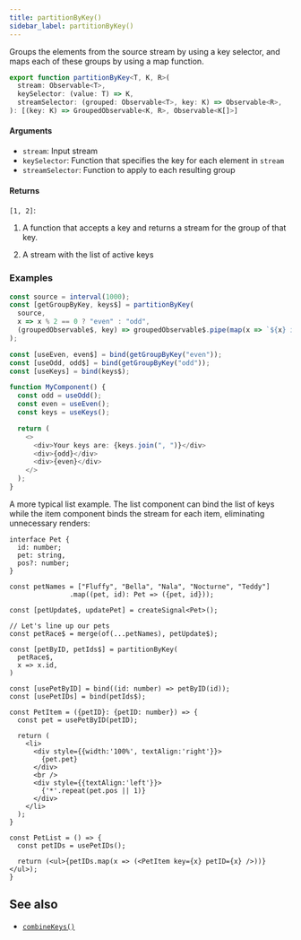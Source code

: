 ```yaml
---
title: partitionByKey()
sidebar_label: partitionByKey()
---
```


Groups the elements from the source stream by using a key selector, and maps
each of these groups by using a map function.

```ts
export function partitionByKey<T, K, R>(
  stream: Observable<T>,
  keySelector: (value: T) => K,
  streamSelector: (grouped: Observable<T>, key: K) => Observable<R>,
): [(key: K) => GroupedObservable<K, R>, Observable<K[]>]
```

#### Arguments

- `stream`: Input stream
- `keySelector`: Function that specifies the key for each element in `stream`
- `streamSelector`: Function to apply to each resulting group

#### Returns

`[1, 2]`:

1. A function that accepts a key and returns a stream for the group of that key.

2. A stream with the list of active keys

### Examples

```ts
const source = interval(1000);
const [getGroupByKey, keys$] = partitionByKey(
  source,
  x => x % 2 == 0 ? "even" : "odd",
  (groupedObservable$, key) => groupedObservable$.pipe(map(x => `${x} is ${key}`))
);

const [useEven, even$] = bind(getGroupByKey("even"));
const [useOdd, odd$] = bind(getGroupByKey("odd"));
const [useKeys] = bind(keys$);

function MyComponent() {
  const odd = useOdd();
  const even = useEven();
  const keys = useKeys();

  return (
    <>
      <div>Your keys are: {keys.join(", ")}</div>
      <div>{odd}</div>
      <div>{even}</div>
    </>
  );
}
```

A more typical list example. The list component can bind the list of keys
while the item component binds the stream for each item, eliminating
unnecessary renders:

```tsx
interface Pet {
  id: number;
  pet: string,
  pos?: number;
}

const petNames = ["Fluffy", "Bella", "Nala", "Nocturne", "Teddy"]
               .map((pet, id): Pet => ({pet, id}));

const [petUpdate$, updatePet] = createSignal<Pet>();

// Let's line up our pets
const petRace$ = merge(of(...petNames), petUpdate$);

const [petByID, petIds$] = partitionByKey(
  petRace$,
  x => x.id,
)

const [usePetByID] = bind((id: number) => petByID(id));
const [usePetIDs] = bind(petIds$);

const PetItem = ({petID}: {petID: number}) => {
  const pet = usePetByID(petID);

  return (
    <li>
      <div style={{width:'100%', textAlign:'right'}}>
        {pet.pet}
      </div>
      <br />
      <div style={{textAlign:'left'}}>
        {'*'.repeat(pet.pos || 1)}
      </div>
    </li>
  );
}

const PetList = () => {
  const petIDs = usePetIDs();

  return (<ul>{petIDs.map(x => (<PetItem key={x} petID={x} />))}</ul>);
}
```


## See also

- [`combineKeys()`](combineKeys)

